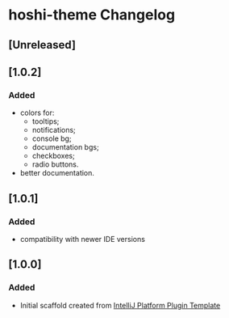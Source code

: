 <!-- Keep a Changelog guide -> https://keepachangelog.com -->

# hoshi-theme Changelog
## [Unreleased]

## [1.0.2]
### Added
- colors for:
  - tooltips;
  - notifications;
  - console bg;
  - documentation bgs;
  - checkboxes;
  - radio buttons.
- better documentation.

## [1.0.1]
### Added
- compatibility with newer IDE versions

## [1.0.0]
### Added
- Initial scaffold created from [IntelliJ Platform Plugin Template](https://github.com/JetBrains/intellij-platform-plugin-template)
